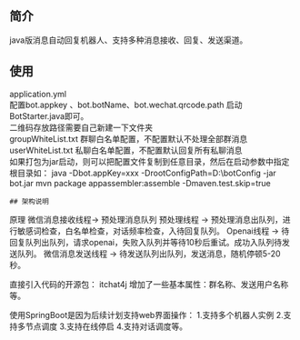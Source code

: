 ## 简介
 java版消息自动回复机器人、支持多种消息接收、回复、发送渠道。<br>

 
## 使用

application.yml<br>
配置bot.appkey 、bot.botName、bot.wechat.qrcode.path 启动BotStarter.java即可。<br>
二维码存放路径需要自己新建一下文件夹<br>
groupWhiteList.txt 群聊白名单配置，不配置默认不处理全部群消息<br>
userWhiteList.txt  私聊白名单配置，不配置默认回复所有私聊消息<br>
如果打包为jar启动，则可以把配置文件复制到任意目录，然后在启动参数中指定根目录如：
java  -Dbot.appKey=xxx -DrootConfigPath=D:\botConfig -jar bot.jar
mvn package appassembler:assemble -Dmaven.test.skip=true

```
## 架构说明
```
原理
微信消息接收线程-> 预处理消息队列
预处理线程 -> 预处理消息出队列，进行敏感词检查，白名单检查，对话频率检查，入待回复队列。
Openai线程 -> 待回复队列出队列，请求openai，失败入队列并等待10秒后重试。成功入队列待发送队列。
微信消息发送线程 -> 待发送队列出队列，发送消息，随机停顿5-20秒。

直接引入代码的开源包：
itchat4j 增加了一些基本属性：群名称、发送用户名称等。

使用SpringBoot是因为后续计划支持web界面操作：
1.支持多个机器人实例
2.支持多节点调度
3.支持在线停启
4.支持对话调度等。
```
